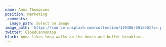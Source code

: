 ```yaml
---
name: Anna Thompsons
position: Marketing
_comments:
  image_path: Select an image
image_path: 'https://source.unsplash.com/collection/139386/601x601?a=.png'
twitter: CloudCannonApp
blurb: Anna likes long walks on the beach and buffet breakfast.
---
```

